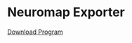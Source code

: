 # Neuromap Exporter

<a href = "https://github.com/JDPRi/NeuroMap-Exporter/blob/master/NM_Exporter_0.1.py"> 
Download Program
</a>